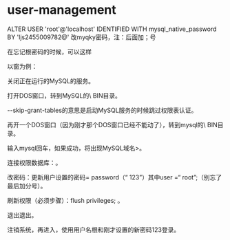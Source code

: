 # user-management


ALTER USER 'root'@'localhost' IDENTIFIED WITH mysql_native_password BY 'ljs2455009782@'      改myqky密码，注：后面加；号

在忘记根密码的时候，可以这样

以窗为例：

关闭正在运行的MySQL的服务。

打开DOS窗口，转到MySQL的\ BIN目录。

--skip-grant-tables的意思是启动MySQL服务的时候跳过权限表认证。

再开一个DOS窗口（因为刚才那个DOS窗口已经不能动了），转到mysql的\ BIN目录。

输入mysql回车，如果成功，将出现MySQL域名>。

连接权限数据库：。

改密码：更新用户设置的密码= password（“ 123”）其中user =“ root”;（别忘了最后加分号）。

刷新权限（必须步骤）：flush privileges; 。

退出退出。

注销系统，再进入，使用用户名根和刚才设置的新密码123登录。
